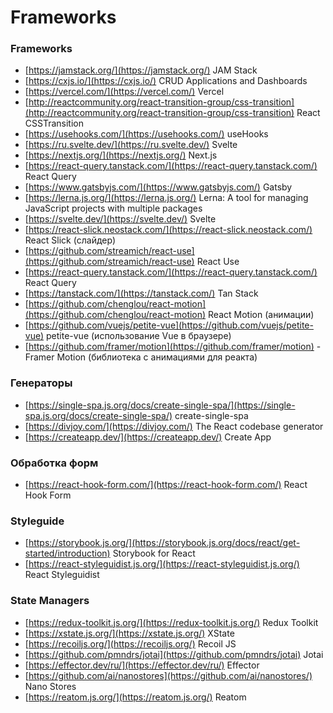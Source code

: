 # Frameworks

### Frameworks
- [https://jamstack.org/](https://jamstack.org/) JAM Stack
- [https://cxjs.io/](https://cxjs.io/) CRUD Applications and Dashboards
- [https://vercel.com/](https://vercel.com/) Vercel
- [http://reactcommunity.org/react-transition-group/css-transition](http://reactcommunity.org/react-transition-group/css-transition) React CSSTransition
- [https://usehooks.com/](https://usehooks.com/) useHooks
- [https://ru.svelte.dev/](https://ru.svelte.dev/) Svelte
- [https://nextjs.org/](https://nextjs.org/) Next.js
- [https://react-query.tanstack.com/](https://react-query.tanstack.com/) React Query
- [https://www.gatsbyjs.com/](https://www.gatsbyjs.com/) Gatsby
- [https://lerna.js.org/](https://lerna.js.org/) Lerna: A tool for managing JavaScript projects with multiple packages
- [https://svelte.dev/](https://svelte.dev/) Svelte
- [https://react-slick.neostack.com/](https://react-slick.neostack.com/) React Slick (слайдер)
- [https://github.com/streamich/react-use](https://github.com/streamich/react-use) React Use
- [https://react-query.tanstack.com/](https://react-query.tanstack.com/) React Query
- [https://tanstack.com/](https://tanstack.com/) Tan Stack
- [https://github.com/chenglou/react-motion](https://github.com/chenglou/react-motion) React Motion (анимации)
- [https://github.com/vuejs/petite-vue](https://github.com/vuejs/petite-vue) petite-vue (использование Vue в браузере)
- [https://github.com/framer/motion](https://github.com/framer/motion) - Framer Motion (библиотека с анимациями для реакта)

### Генераторы
- [https://single-spa.js.org/docs/create-single-spa/](https://single-spa.js.org/docs/create-single-spa/) create-single-spa
- [https://divjoy.com/](https://divjoy.com/) The React codebase generator
- [https://createapp.dev/](https://createapp.dev/) Create App

### Обработка форм
- [https://react-hook-form.com/](https://react-hook-form.com/) React Hook Form

### Styleguide
- [https://storybook.js.org/](https://storybook.js.org/docs/react/get-started/introduction) Storybook for React
- [https://react-styleguidist.js.org/](https://react-styleguidist.js.org/) React Styleguidist

### State Managers
- [https://redux-toolkit.js.org/](https://redux-toolkit.js.org/) Redux Toolkit
- [https://xstate.js.org/](https://xstate.js.org/) XState
- [https://recoiljs.org/](https://recoiljs.org/) Recoil JS
- [https://github.com/pmndrs/jotai](https://github.com/pmndrs/jotai) Jotai
- [https://effector.dev/ru/](https://effector.dev/ru/) Effector
- [https://github.com/ai/nanostores](https://github.com/ai/nanostores/) Nano Stores
- [https://reatom.js.org/](https://reatom.js.org/) Reatom
